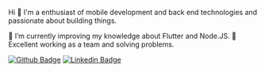 Hi 👋
I'm a enthusiast of mobile development and back end technologies and passionate about building things.

🌱 I’m currently improving my knowledge about Flutter and Node.JS.
🤝 Excellent working as a team and solving problems.

[![Github Badge](https://img.shields.io/badge/-Github-000?style=flat-square&logo=Github&logoColor=white&link=https://github.com/kindaniel)](https://github.com/kindaniel)
[![Linkedin Badge](https://img.shields.io/badge/-LinkedIn-blue?style=flat-square&logo=Linkedin&logoColor=white&link=https://www.linkedin.com/in/daniel-kin-ivatiuk/)](https://www.linkedin.com/in/daniel-kin-ivatiuk/)
